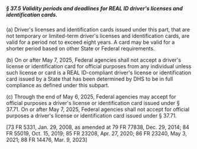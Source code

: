 ##### § 37.5 Validity periods and deadlines for REAL ID driver's licenses and identification cards. #####

(a) Driver's licenses and identification cards issued under this part, that are not temporary or limited-term driver's licenses and identification cards, are valid for a period not to exceed eight years. A card may be valid for a shorter period based on other State or Federal requirements.

(b) On or after May 7, 2025, Federal agencies shall not accept a driver's license or identification card for official purposes from any individual unless such license or card is a REAL ID-compliant driver's license or identification card issued by a State that has been determined by DHS to be in full compliance as defined under this subpart.

(c) Through the end of May 6, 2025, Federal agencies may accept for official purposes a driver's license or identification card issued under § 37.71. On or after May 7, 2025, Federal agencies shall not accept for official purposes a driver's license or identification card issued under § 37.71.

[73 FR 5331, Jan. 29, 2008, as amended at 79 FR 77838, Dec. 29, 2014; 84 FR 55019, Oct. 15, 2019; 85 FR 23208, Apr. 27, 2020; 86 FR 23240, May 3, 2021; 88 FR 14476, Mar. 9, 2023]